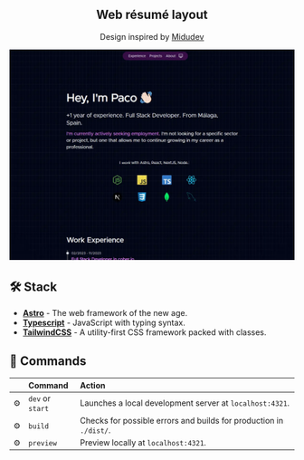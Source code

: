 <div align="center">
<h2> Web résumé layout</h2>

<p>Design inspired by <a href="https://github.com/midudev">Midudev</a></p>

</div>

<p></p>

<img src="front-page.webp"></img>

## 🛠️ Stack

- [**Astro**](https://astro.build/) - The web framework of the new age.
- [**Typescript**](https://www.typescriptlang.org/) - JavaScript with typing syntax.
- [**TailwindCSS**](https://tailwindcss.com/) - A utility-first CSS framework packed with classes.

## 🧞 Commands

|     | Command          | Action                                        |
| :-- | :--------------- | :-------------------------------------------- |
| ⚙️  | `dev` or `start` | Launches a local development server at `localhost:4321`.  |
| ⚙️  | `build`          | Checks for possible errors and builds for production in `./dist/`.      |
| ⚙️  | `preview`        | Preview locally at `localhost:4321`. |


